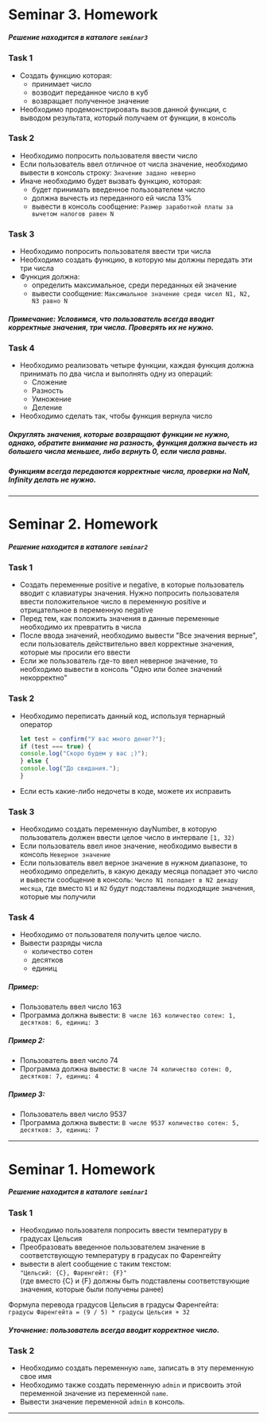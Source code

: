 # Seminar 3. Homework 
##### Решение находится в каталоге `seminar3`  

### Task 1
- Создать функцию которая: 
    - принимает число
    - возводит переданное число в куб
    - возвращает полученное значение
- Необходимо продемонстрировать вызов данной функции, с выводом результата, который получаем от функции, в консоль


### Task 2
- Необходимо попросить пользователя ввести число
- Если пользователь ввел отличное от числа значение, необходимо вывести в консоль строку: `Значение задано неверно`
- Иначе необходимо будет вызвать функцию, которая:
    - будет принимать введенное пользователем число
    - должна вычесть из переданного ей числа 13%
    - вывести в консоль сообщение: `Размер заработной платы за вычетом налогов равен N`


### Task 3
- Необходимо попросить пользователя ввести три числа
- Необходимо создать функцию, в которую мы должны передать эти три числа
- Функция должна:
    - определить максимальное, среди переданных ей значение
    - вывести сообщение: `Максимальное значение среди чисел N1, N2, N3 равно N`

##### Примечание: Условимся, что пользователь всегда вводит корректные значения, три числа. Проверять их не нужно.

### Task 4
- Необходимо реализовать четыре функции, каждая функция должна принимать по два числа и выполнять одну из операций:
    - Сложение
    - Разность
    - Умножение
    - Деление
- Необходимо сделать так, чтобы функция вернула число

##### Округлять значения, которые возвращают функции не нужно, однако, обратите внимание на разность, функция должна вычесть из большего числа меньшее, либо вернуть 0, если числа равны.
##### Функциям всегда передаются корректные числа, проверки на NaN, Infinity делать не нужно.

---
##




# Seminar 2. Homework 
##### Решение находится в каталоге `seminar2`  

### Task 1
- Создать переменные positive и negative, в которые пользователь вводит с 
клавиатуры значения. Нужно попросить пользователя ввести положительное число в 
переменную positive и отрицательное в переменную negative
- Перед тем, как положить значения в данные переменные необходимо их превратить 
в числа
- После ввода значений, необходимо вывести "Все значения верные", если 
пользователь действительно ввел корректные значения, которые мы просили его 
ввести
- Если же пользователь где-то ввел неверное значение, то необходимо вывести 
в консоль "Одно или более значений некорректно"


### Task 2
- Необходимо переписать данный код, используя тернарный оператор
    ```javascript
    let test = confirm("У вас много денег?");
    if (test === true) {
    console.log("Скоро будем у вас ;)");
    } else {
    console.log("До свидания.");
    }
    ```
- Если есть какие-либо недочеты в коде, можете их исправить


### Task 3
- Необходимо создать переменную dayNumber, в которую пользователь должен ввести 
целое число в интервале `[1, 32)`
- Если пользователь ввел иное значение, необходимо вывести в консоль 
`Неверное значение`
- Если пользователь ввел верное значение в нужном диапазоне, то необходимо 
определить, в какую декаду месяца попадает это число и вывести сообщение в 
консоль: `Число N1 попадает в N2 декаду месяца`, где вместо `N1` и `N2` будут 
подставлены подходящие значения, которые мы получили


### Task 4
- Необходимо от пользователя получить целое число.
- Вывести разряды числа 
    - количество сотен
    - десятков
    - единиц

##### Пример:
- Пользователь ввел число 163
- Программа должна вывести: `В числе 163 количество сотен: 1, десятков: 6, единиц: 3`

##### Пример 2:
- Пользователь ввел число 74 
- Программа должна вывести: `В числе 74 количество сотен: 0, десятков: 7, единиц: 4`

##### Пример 3:
- Пользователь ввел число 9537
- Программа должна вывести: `В числе 9537 количество сотен: 5, десятков: 3, единиц: 7`

---
##





# Seminar 1. Homework 
##### Решение находится в каталоге `seminar1`  

### Task 1
- Необходимо пользователя попросить ввести температуру в градусах Цельсия
- Преобразовать введенное пользователем значение в соответствующую  температуру в градусах по Фаренгейту 
- вывести в alert сообщение с таким текстом:  
`"Цельсий: {C}, Фаренгейт: {F}"`   
(где вместо {C} и {F} должны быть подставлены соответствующие значения, которые
были получены ранее)

Формула перевода градусов Цельсия в градусы Фаренгейта:  
`градусы Фаренгейта = (9 / 5) * градусы Цельсия + 32`

##### Уточнение: пользователь всегда вводит корректное число.

### Task 2
- Необходимо создать переменную `name`, записать в эту переменную свое имя
- Необходимо также создать переменную `admin` и присвоить этой переменной значение
из переменной `name`.
- Вывести значение переменной `admin` в консоль.


---
##


